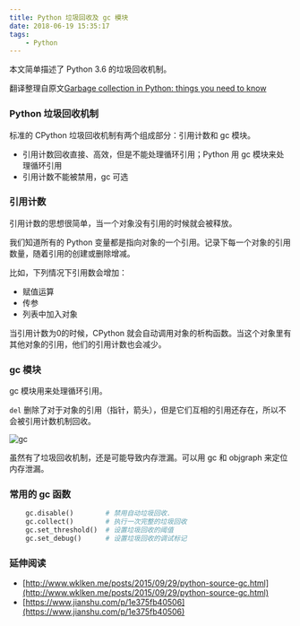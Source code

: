 ```yaml
---
title: Python 垃圾回收及 gc 模块
date: 2018-06-19 15:35:17
tags:
    - Python
---
```


本文简单描述了 Python 3.6 的垃圾回收机制。

<!--more-->

翻译整理自原文[Garbage collection in Python: things you need to know](https://rushter.com/blog/python-garbage-collector/)

### Python 垃圾回收机制

标准的 CPython 垃圾回收机制有两个组成部分：引用计数和 gc 模块。

- 引用计数回收直接、高效，但是不能处理循环引用；Python 用 gc 模块来处理循环引用
- 引用计数不能被禁用，gc 可选

### 引用计数

引用计数的思想很简单，当一个对象没有引用的时候就会被释放。

我们知道所有的 Python 变量都是指向对象的一个引用。记录下每一个对象的引用数量，随着引用的创建或删除增减。

比如，下列情况下引用数会增加：

- 赋值运算
- 传参
- 列表中加入对象

当引用计数为0的时候，CPython 就会自动调用对象的析构函数。当这个对象里有其他对象的引用，他们的引用计数也会减少。

### gc 模块

gc 模块用来处理循环引用。

`del` 删除了对于对象的引用（指针，箭头），但是它们互相的引用还存在，所以不会被引用计数机制回收。

![gc](https://ws2.sinaimg.cn/large/006tNc79ly1fsgiegex7jj30ad05j0st.jpg)

虽然有了垃圾回收机制，还是可能导致内存泄漏。可以用 gc 和 objgraph 来定位内存泄漏。

### 常用的 gc 函数

```python
    gc.disable()        # 禁用自动垃圾回收.
    gc.collect()        # 执行一次完整的垃圾回收
    gc.set_threshold()  # 设置垃圾回收的阈值
    gc.set_debug()      # 设置垃圾回收的调试标记
```

### 延伸阅读

- [http://www.wklken.me/posts/2015/09/29/python-source-gc.html](http://www.wklken.me/posts/2015/09/29/python-source-gc.html)
- [https://www.jianshu.com/p/1e375fb40506](https://www.jianshu.com/p/1e375fb40506)